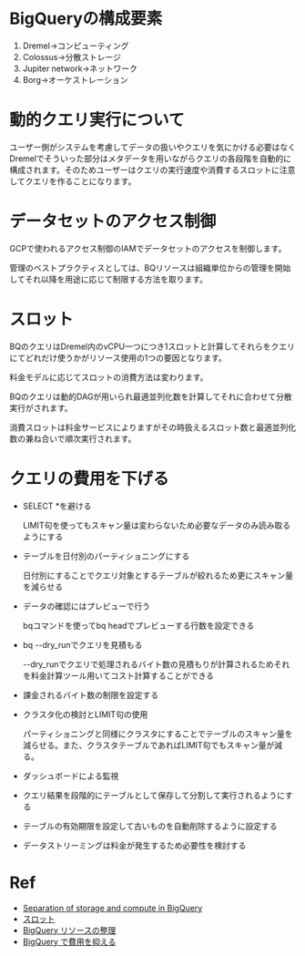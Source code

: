 # BigQueryの構成要素
1. Dremel→コンピューティング
2. Colossus→分散ストレージ
3. Jupiter network→ネットワーク
4. Borg→オーケストレーション

# 動的クエリ実行について
ユーザー側がシステムを考慮してデータの扱いやクエリを気にかける必要はなくDremelでそういった部分はメタデータを用いながらクエリの各段階を自動的に構成されます。そのためユーザーはクエリの実行速度や消費するスロットに注意してクエリを作ることになります。

# データセットのアクセス制御
GCPで使われるアクセス制御のIAMでデータセットのアクセスを制御します。

管理のベストプラクティスとしては、BQリソースは組織単位からの管理を開始してそれ以降を用途に応じて制限する方法を取ります。

# スロット
BQのクエリはDremel内のvCPU一つにつき1スロットと計算してそれらをクエリにてどれだけ使うかがリソース使用の1つの要因となります。

料金モデルに応じてスロットの消費方法は変わります。

BQのクエリは動的DAGが用いられ最適並列化数を計算してそれに合わせて分散実行がされます。

消費スロットは料金サービスによりますがその時扱えるスロット数と最適並列化数の兼ね合いで順次実行されます。

# クエリの費用を下げる
- SELECT *を避ける

    LIMIT句を使ってもスキャン量は変わらないため必要なデータのみ読み取るようにする
- テーブルを日付別のパーティショニングにする

    日付別にすることでクエリ対象とするテーブルが絞れるため更にスキャン量を減らせる

- データの確認にはプレビューで行う

    bqコマンドを使ってbq headでプレビューする行数を設定できる

- bq --dry_runでクエリを見積もる

    --dry_runでクエリで処理されるバイト数の見積もりが計算されるためそれを料金計算ツール用いてコスト計算することができる
- 課金されるバイト数の制限を設定する
- クラスタ化の検討とLIMIT句の使用

    パーティショニングと同様にクラスタにすることでテーブルのスキャン量を減らせる。また、クラスタテーブルであればLIMIT句でもスキャン量が減る。
- ダッシュボードによる監視
- クエリ結果を段階的にテーブルとして保存して分割して実行されるようにする
- テーブルの有効期限を設定して古いものを自動削除するように設定する
- データストリーミングは料金が発生するため必要性を検討する
# Ref
- [Separation of storage and compute in BigQuery](https://cloud.google.com/blog/products/bigquery/separation-of-storage-and-compute-in-bigquery)
- [スロット](https://cloud.google.com/bigquery/docs/slots)
- [BigQuery リソースの整理](https://cloud.google.com/bigquery/docs/resource-hierarchy)
- [BigQuery で費用を抑える](https://cloud.google.com/bigquery/docs/best-practices-costs)